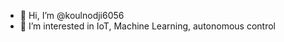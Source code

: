 - 👋 Hi, I’m @koulnodji6056
- 👀 I’m interested in IoT, Machine Learning, autonomous control
<!---
koulnodji6056/koulnodji6056 is a ✨ special ✨ repository because its `README.md` (this file) appears on your GitHub profile.
You can click the Preview link to take a look at your changes.
--->
